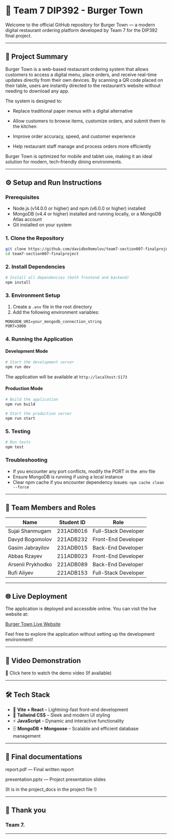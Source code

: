 # 🍔 Team 7 DIP392 - Burger Town

Welcome to the official GitHub repository for Burger Town — a modern digital restaurant ordering platform developed by Team 7 for the DIP392 final project.

---

## 🧩 Project Summary

Burger Town is a web-based restaurant ordering system that allows customers to access a digital menu, place orders, and receive real-time updates directly from their own devices. By scanning a QR code placed on their table, users are instantly directed to the restaurant’s website without needing to download any app.

The system is designed to:

* Replace traditional paper menus with a digital alternative

* Allow customers to browse items, customize orders, and submit them to the kitchen

* Improve order accuracy, speed, and customer experience

* Help restaurant staff manage and process orders more efficiently

Burger Town is optimized for mobile and tablet use, making it an ideal solution for modern, tech-friendly dining environments.

---

## ⚙️ Setup and Run Instructions

### Prerequisites
- Node.js (v14.0.0 or higher) and npm (v6.0.0 or higher) installed
- MongoDB (v4.4 or higher) installed and running locally, or a MongoDB Atlas account
- Git installed on your system

### 1. Clone the Repository
```bash
git clone https://github.com/davidbo9omolov/team7-section007-finalproject
cd team7-section007-finalproject
```

### 2. Install Dependencies
```bash
# Install all dependencies (both frontend and backend)
npm install
```

### 3. Environment Setup
1. Create a `.env` file in the root directory
2. Add the following environment variables:
```env
MONGODB_URI=your_mongodb_connection_string
PORT=3000
```

### 4. Running the Application

#### Development Mode
```bash
# Start the development server
npm run dev
```
The application will be available at `http://localhost:5173`

#### Production Mode
```bash
# Build the application
npm run build

# Start the production server
npm run start
```

### 5. Testing
```bash
# Run tests
npm test
```

### Troubleshooting
- If you encounter any port conflicts, modify the PORT in the .env file
- Ensure MongoDB is running if using a local instance
- Clear npm cache if you encounter dependency issues: `npm cache clean --force`

---

## 👥 Team Members and Roles

| Name              | Student ID   | Role                 |
|-------------------|--------------|----------------------|
| Sujai Shanmugam   | 231ADB016    | Full-Stack Developer |
| Davyd Bogomolov   | 221ADB232    | Front-End Developer  |
| Gasim Jabrayilov  | 231ADB015    | Back-End Developer   |
| Abbas Rzayev      | 211ADB023    | Front-End Developer  |
| Arsenii Prykhodko | 221ADB089    | Back-End Developer   |
| Rufi Aliyev       | 221ADB153    | Full-Stack Developer |

---

## 🌐 Live Deployment

The application is deployed and accessible online. You can visit the live website at:

[Burger Town Live Website](https://dip-392-burger-town.vercel.app/)

Feel free to explore the application without setting up the development environment!

---

## 📼 Video Demonstration

🎥 Click here to watch the demo video (If available)

---

## 🛠 Tech Stack

- 🚀 **Vite + React** – Lightning-fast front-end development
- 🎨 **Tailwind CSS** – Sleek and modern UI styling
- ⚡ **JavaScript** – Dynamic and interactive functionality
- 🗄️ **MongoDB + Mongoose** – Scalable and efficient database management

---

## 📄 Final documentations

report.pdf — Final written report

presentation.pptx — Project presentation slides

(It is in the project_docs in the project file !)

---

## 💐 Thank you

### Team 7.

---


